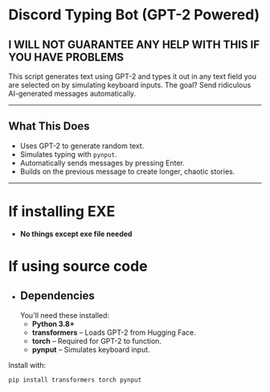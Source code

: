 # Discord Typing Bot (GPT-2 Powered)
## **I WILL NOT GUARANTEE ANY HELP WITH THIS IF YOU HAVE PROBLEMS**

This script generates text using GPT-2 and types it out in any text field you are selected on by simulating keyboard inputs. The goal? Send ridiculous AI-generated messages automatically.

---

## What This Does
- Uses GPT-2 to generate random text.  
- Simulates typing with `pynput`.  
- Automatically sends messages by pressing Enter.  
- Builds on the previous message to create longer, chaotic stories.  

---


# If installing EXE
  - **No things except exe file needed**

# If using source code
  - ## Dependencies
    You'll need these installed:  
    - **Python 3.8+**  
    - **transformers** – Loads GPT-2 from Hugging Face.  
    - **torch** – Required for GPT-2 to function.  
    - **pynput** – Simulates keyboard input.  

Install with:  
```bash
pip install transformers torch pynput

